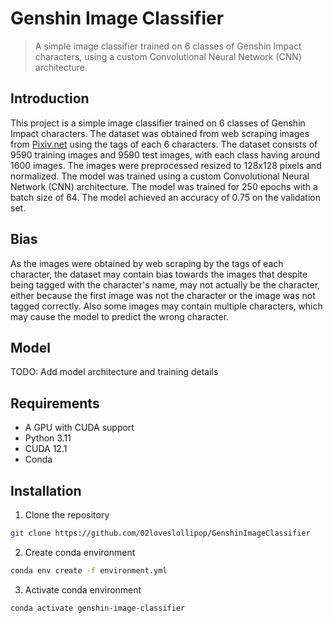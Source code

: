 # Genshin Image Classifier
> A simple image classifier trained on 6 classes of Genshin Impact characters, using a custom Convolutional Neural Network (CNN) architecture.
## Introduction
This project is a simple image classifier trained on 6 classes of Genshin Impact characters. The dataset was obtained from web scraping images from [Pixiv.net](https://www.pixiv.net/) using the tags of each 6 characters. The dataset consists of 9590 training images and 9590 test images, with each class having around 1600 images. The images were preprocessed resized to 128x128 pixels and normalized. The model was trained using a custom Convolutional Neural Network (CNN) architecture. The model was trained for 250 epochs with a batch size of 64. The model achieved an accuracy of 0.75 on the validation set.

## Bias
As the images were obtained by web scraping by the tags of each character, the dataset may contain bias towards the images that despite being tagged with the character's name, may not actually be the character, either because the first image was not the character or the image was not tagged correctly. Also some images may contain multiple characters, which may cause the model to predict the wrong character. 

## Model
TODO: Add model architecture and training details

## Requirements
- A GPU with CUDA support
- Python 3.11
- CUDA 12.1
- Conda

## Installation
1. Clone the repository
```bash
git clone https://github.com/02loveslollipop/GenshinImageClassifier
```	
2. Create conda environment
```bash
conda env create -f environment.yml
```
3. Activate conda environment
```bash
conda activate genshin-image-classifier
```
